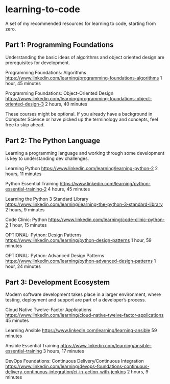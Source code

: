 # learning-to-code
A set of my recommended resources for learning to code, starting from zero.

## Part 1: Programming Foundations

Understanding the basic ideas of algorithms and object oriented design are prerequisites for development.

Programming Foundations: Algorithms
https://www.linkedin.com/learning/programming-foundations-algorithms
1 hour, 45 minutes

Programming Foundations: Object-Oriented Design
https://www.linkedin.com/learning/programming-foundations-object-oriented-design-3
2 hours, 40 minutes

These courses might be optional. If you already have a background in Computer Science or have picked up the terminology and concepts, feel free to skip ahead.

## Part 2: The Python Language

Learning a programming language and working through some development is key to understanding dev challenges.

Learning Python
https://www.linkedin.com/learning/learning-python-2
2 hours, 11 minutes

Python Essential Training
https://www.linkedin.com/learning/python-essential-training-2
4 hours, 45 minutes

Learning the Python 3 Standard Library
https://www.linkedin.com/learning/learning-the-python-3-standard-library
2 hours, 9 minutes

Code Clinic: Python
https://www.linkedin.com/learning/code-clinic-python-2
1 hour, 15 minutes

OPTIONAL: Python: Design Patterns
https://www.linkedin.com/learning/python-design-patterns
1 hour, 59 minutes

OPTIONAL: Python: Advanced Design Patterns
https://www.linkedin.com/learning/python-advanced-design-patterns
1 hour, 24 minutes

## Part 3: Development Ecosystem

Modern software development takes place in a larger environment, where testing, deployment and support are part of a developer’s process.

Cloud Native Twelve-Factor Applications
https://www.linkedin.com/learning/cloud-native-twelve-factor-applications
45 minutes

Learning Ansible
https://www.linkedin.com/learning/learning-ansible
59 minutes

Ansible Essential Training
https://www.linkedin.com/learning/ansible-essential-training
3 hours, 17 minutes

DevOps Foundations: Continuous Delivery/Continuous Integration
https://www.linkedin.com/learning/devops-foundations-continuous-delivery-continuous-integration/ci-in-action-with-jenkins
2 hours, 9 minutes
